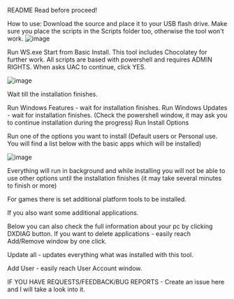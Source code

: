 README
Read before proceed!

How to use:
Download the source and place it to your USB flash drive. Make sure you place the scripts in the Scripts folder too, otherwise the tool won't work.
![image](https://user-images.githubusercontent.com/100957521/195975600-59fe52e1-3454-47c4-8a54-50f5ff81814e.png)


Run WS.exe 
Start from Basic Install. This tool includes Chocolatey for further work.
All scripts are based with powershell and requires ADMIN RIGHTS. When asks UAC to continue, click YES.

![image](https://user-images.githubusercontent.com/100957521/195974552-b923b516-2ee3-4441-a2e0-2965a5e97d0c.png)

Wait till the installation finishes.

Run Windows Features - wait for installation finishes.
Run Windows Updates - wait for installation finishes. (Check the powershell window, it may ask you to continue installation during the progress)
Run Install Options

Run one of the options you want to install (Default users or Personal use. You will find a list below with the basic apps which will be installed)

![image](https://user-images.githubusercontent.com/100957521/195974638-bbcbcc7e-ce95-460d-9c4b-c231dc336b30.png)


Everything will run in background and while installing you will not be able to use other options until the installation finishes (it may take several minutes to finish or more)

For games there is set additional platform tools to be installed.

If you also want some additional applications.

Below you can also check the full information about your pc by clicking DXDIAG button. If you want to delete applications - easily reach Add/Remove window by one click.

Update all - updates everything what was installed with this tool.

Add User - easily reach User Account window.


IF YOU HAVE REQUESTS/FEEDBACK/BUG REPORTS - Create an issue here and I will take a look into it. 

